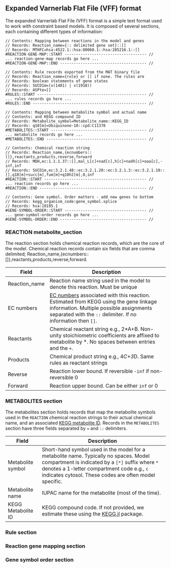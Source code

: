 ## Expanded Varnerlab Flat File (VFF) format
The expanded Varnerlab Flat File (VFF) format is a simple text format used to work with constraint based models. It is composed of several sections, each containing different types of information:

    // Contents: Mapping between reactions in the model and genes
    // Records: Reaction_name={:: delimited gene set}::[]
    // Records: MTHFC=hsa:4522.1::hsa:80068.1::hsa:285216.1::[]
    #REACTION-GENE-MAP::START ------------------------------------ //
    ... reaction-gene-map records go here ...
    #REACTION-GENE-MAP::END -------------------------------------- //

    // Contents: Rule records exported from the MAT binary file
    // Records: Reaction_name={rule} or [] if none. The rules are
    // Records: boolean statements of gene states
    // Records: SUCD1m=(x(1481) | x(1918))
    // Records: ASPte=[]
    #RULES::START ------------------------------------------------ //
    ... rules records go here ...
    #RULES::END -------------------------------------------------- //

    // Contents: Mapping between metabolite symbol and actual name
    // Contents: and KEGG compound ID
    // Records: Metabolite_symbol=Metabolite_name::KEGG_ID
    // Records: q10[m]=Ubiquinone-10::cpd:C11378
    #METABOLITES::START ------------------------------------------ //
    ... metabolite records go here ...
    #METABOLITES::END -------------------------------------------- //

    // Contents: Chemical reaction string
    // Records: Reaction_name,{ecnumbers::[]},reactants,products,reverse,forward
    // Records: MDH,ec:1.1.1.37::[],mal_L[c]+nad[c],h[c]+nadh[c]+oaa[c],-inf,inf
    // Records: SUCD1m,ec:3.2.1.48::ec:3.2.1.20::ec:3.2.1.3::ec:3.2.1.10::[],q10[m]+succ[m],fum[m]+q10h2[m],0,inf
    #REACTION::START --------------------------------------------- //
    ... reaction records go here ...
    #REACTION::END ----------------------------------------------- //

    // Contents: Gene symbol. Order matters - add new genes to bottom
    // Records: kegg_organism_code:gene_symbol.splice
    // Records: hsa:10195.1
    #GENE-SYMBOL-ORDER::START ------------------------------------ //
    ... gene-symbol-order records go here ...
    #GENE-SYMBOL-ORDER::END -------------------------------------- //


### REACTION metabolite_section
The reaction section holds chemical reaction records, which are the core of the model.
Chemical reaction records contain six fields that are comma delimited; Reaction_name,{ecnumbers::[]},reactants,products,reverse,forward.

| Field | Description |
| ----- | ----------- |
| Reaction_name | Reaction name string used in the model to denote this reaction. Must be unique
| EC numbers | [EC numbers](https://en.wikipedia.org/wiki/Enzyme_Commission_number) associated with this reaction. Estimated from KEGG using the gene linkage information. Multiple possible assignments separated with the ``::`` delimiter. If no information then ``[]``.
| Reactants | Chemical reactant string e.g., 2*A+B. Non-unity stoichiometric coefficients are affixed to metabolite by *. No spaces between entries and the ``+``.
| Products | Chemical product string e.g., 4*C+3*D. Same rules as reactant strings
| Reverse | Reaction lower bound. If reversible ``-inf`` if non-reversible 0
| Forward | Reaction upper bound. Can be either ``inf`` or 0

### METABOLITES section
The metabolites section holds records that map the metabolite symbols used in the ``REACTION`` chemical reaction strings to their actual chemical name, and an associated [KEGG metabolite ID](https://www.genome.jp/kegg/compound/).
Records in the ``METABOLITES`` section have three fields separated by ``=`` and ``::`` delimiters.

| Field | Description |
| ----- | ----------- |
| Metabolite symbol | Short-hand symbol used in the model for a metabolite name. Typically no spaces. Model compartment is indicated by a ``[*]`` suffix where `*` denotes a 1-letter compartment code e.g., ``c`` indicates cytosol. These codes are often model specific.
| Metabolite name | IUPAC name for the metabolite (most of the time).
| KEGG Metabolite ID | KEGG compound code. If not provided, we estimate these using the [KEGG.jl](https://github.com/varnerlab/Kegg) package.

### Rule section
### Reaction gene mapping section
### Gene symbol order section

